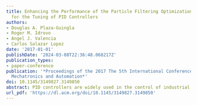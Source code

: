 ```yaml
---
title: Enhancing the Performance of the Particle Filtering Optimization Algorithm
  for the Tuning of PID Controllers
authors:
- Douglas A. Plaza-Guingla
- Roger M. Idrovo
- Angel J. Valencia
- Carlos Salazar Lopez
date: '2017-01-01'
publishDate: '2024-03-08T22:36:48.068217Z'
publication_types:
- paper-conference
publication: '*Proceedings of the 2017 The 5th International Conference on Control,
  Mechatronics and Automation*'
doi: 10.1145/3149827.3149850
abstract: PID controllers are widely used in the control of industrial processes. Proper performance of the PID compensator is achieved when optimal parameters values of the PID are identified. Particle based Optimization algorithms are commonly used in solving parameter optimization problems. In this work, a particle based optimization algorithm is proposed. The methodology improves the performance of the Particle Filtering Optimization algorithm by considering the EnKF as part of the PFO algorithm. Two structures are considered in this study. PFO with the EnKF and SIR filter and PFO with the EnKF. Simulation results show that the inclusion of the EnKF improves the performance of the PFO algorithm even with a small set of particles and the computational time demand of the combined methodology is slightly increased.
url_pdf: 'https://dl.acm.org/doi/10.1145/3149827.3149850'
---
```

